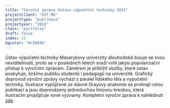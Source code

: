 ```yaml
---
title: "Výroční zpráva Ústavu výpočetní techniky 2015"
projectclient: "ÚVT MU"
projecttype: "publikace"
projectyear: "2016"
class: "portfolio"
draft: false
index: 11
bgcolor: "#c50046"
---
```



Ústav výpočetní techniky Masarykovy univerzity dlouhodobě bojuje se svou neviditelností, proto se v&nbsp;posledních letech snaží volit jakýsi popularizační přístup k&nbsp;výročním zprávám. Záměrem je přiblížit služby, které ústav poskytuje, širšímu publiku studentů i&nbsp;pedagogů na univerzitě. Grafický doprovod výroční zprávy vychází z&nbsp;paralel lidského těla a vypočetní techniky. Ilustrace vypůjčené ze slavné Grayovy anatomie se prolínají celou publikací a&nbsp;jsou doprovázeny jednoduchou liniovou kresbou, která ilustracím propůjčuje nové významy. Kompletní výroční zpráva k&nbsp;nahlédnutí [zde](https://www.ics.muni.cz/media/3119304/uvt_vyrocni_zprava_2015.pdf).